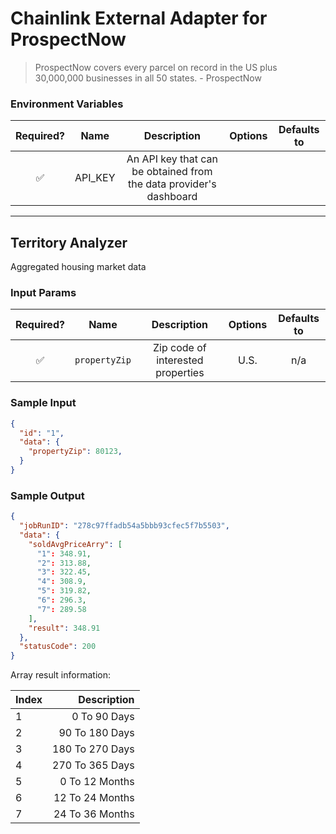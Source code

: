 # Chainlink External Adapter for ProspectNow

> ProspectNow covers every parcel on record in the US plus 30,000,000 
> businesses in all 50 states.
>     - ProspectNow


### Environment Variables

| Required? |  Name   |                            Description                             | Options | Defaults to |
| :-------: | :-----: | :----------------------------------------------------------------: | :-----: | :---------: |
|     ✅     | API_KEY | An API key that can be obtained from the data provider's dashboard |         |             |

---

## Territory Analyzer

Aggregated housing market data

### Input Params

| Required? |     Name      |            Description            | Options | Defaults to |
| :-------: | :-----------: | :-------------------------------: | :-----: | :---------: |
|     ✅     | `propertyZip` | Zip code of interested properties |  U.S.   |     n/a     |

### Sample Input

```json
{
  "id": "1",
  "data": {
    "propertyZip": 80123,
  }
}
```

### Sample Output

```json
{
  "jobRunID": "278c97ffadb54a5bbb93cfec5f7b5503",
  "data": {
    "soldAvgPriceArry": [
      "1": 348.91,
      "2": 313.88,
      "3": 322.45,
      "4": 308.9,
      "5": 319.82,
      "6": 296.3,
      "7": 289.58
    ],
    "result": 348.91
  },
  "statusCode": 200
}
```

Array result information:

| Index |     Description |
| :---- | --------------: |
| 1     |    0 To 90 Days |
| 2     |  90 To 180 Days |
| 3     | 180 To 270 Days |
| 4     | 270 To 365 Days |
| 5     |  0 To 12 Months |
| 6     | 12 To 24 Months |
| 7     | 24 To 36 Months |
